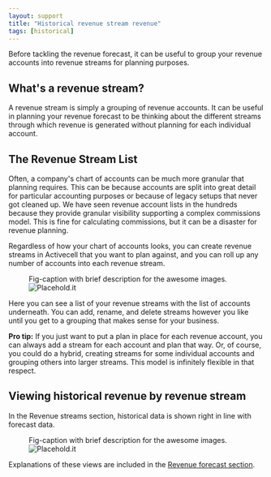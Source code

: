 ```yaml
---
layout: support
title: "Historical revenue stream revenue"
tags: [historical]
---
```


Before tackling the revenue forecast, it can be useful to group your revenue accounts into revenue streams for planning purposes.

## What's a revenue stream?

A revenue stream is simply a grouping of revenue accounts. It can be useful in planning your revenue forecast to be thinking about the different streams through which revenue is generated without planning for each individual account.

## The Revenue Stream List

Often, a company's chart of accounts can be much more granular that planning requires. This can be because accounts are split into great detail for particular accounting purposes or because of legacy setups that never got cleaned up. We have seen revenue account lists in the hundreds because they provide granular visibility supporting a complex commissions model. This is fine for calculating commissions, but it can be a disaster for revenue planning.

Regardless of how your chart of accounts looks, you can create revenue streams in Activecell that you want to plan against, and you can roll up any number of accounts into each revenue stream.

<figure>
  <figcaption>Fig-caption with brief description for the awesome images.</figcaption>
  <img src=" http://placehold.it/800x600" alt="Placehold.it" class="img-responsive">
</figure>

Here you can see a list of your revenue streams with the list of accounts underneath. You can add, rename, and delete streams however you like until you get to a grouping that makes sense for your business.

**Pro tip:** If you just want to put a plan in place for each revenue account, you can always add a stream for each account and plan that way. Or, of course, you could do a hybrid, creating streams for some individual accounts and grouping others into larger streams. This model is infinitely flexible in that respect.

## Viewing historical revenue by revenue stream

In the Revenue streams section, historical data is shown right in line with forecast data.

<figure>
  <figcaption>Fig-caption with brief description for the awesome images.</figcaption>
  <img src=" http://placehold.it/800x600" alt="Placehold.it" class="img-responsive">
</figure>

Explanations of these views are included in the [Revenue forecast section]().